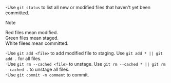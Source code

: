 -Use `git status` to list all new or modified files that haven't yet been committed.
  > [!NOTE]
  > Red files mean modified.
  > <br/>
  > Green files mean staged.
  > <br/>
  > White filees mean committed.

-Use `git add <file>` to add modified file to staging. Use `git add * || git add .` for all files.
<br/>
-Use `git rm --cached <file>` to unstage. Use `git rm --cached * || git rm --cached .` to unstage all files.
<br/>
-Use `git commit -m comment` to commit.

